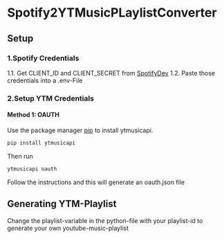 # Spotify2YTMusicPLaylistConverter

## Setup

### 1.Spotify Credentials
1.1. Get CLIENT_ID and CLIENT_SECRET from [SpotifyDev](https://developer.spotify.com/dashboard)
1.2. Paste those credentials into a .env-File

### 2.Setup YTM Credentials
#### Method 1: OAUTH
Use the package manager [pip](https://pip.pypa.io/en/stable/) to install ytmusicapi.

```bash
pip install ytmusicapi
```
Then run 

```bash
ytmusicapi oauth
```

Follow the instructions and this will generate an oauth.json file

## Generating YTM-Playlist
Change the playlist-variable in the python-file with your playlist-id to generate your own youtube-music-playlist
 
